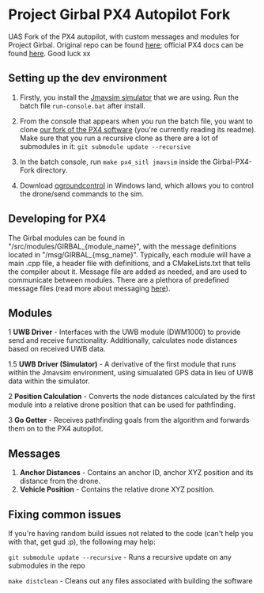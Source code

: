 # Project Girbal PX4 Autopilot Fork

UAS Fork of the PX4 autopilot, with custom messages and modules for Project Girbal. Original repo can be found [here](https://github.com/PX4/PX4-Autopilot); official PX4 docs can be found [here](https://docs.px4.io/master/en/). Good luck xx

## Setting up the dev environment
1. Firstly, you install the [Jmavsim simulator](https://docs.px4.io/master/en/dev_setup/dev_env_windows_cygwin.html) that we are using. Run the batch file `run-console.bat` after install. 

2. From the console that appears when you run the batch file, you want to clone [our fork of the PX4 software](https://github.com/MonashUAS/Girbal-PX4-Fork) (you're currently reading its readme). Make sure that you run a recursive clone as there are a lot of submodules in it: `git submodule update --recursive`

3. In the batch console, run `make px4_sitl jmavsim` inside the Girbal-PX4-Fork directory. 

4. Download [qgroundcontrol](https://docs.qgroundcontrol.com/master/en/releases/daily_builds.html) in Windows land, which allows you to control the drone/send commands to the sim.

## Developing for PX4
The Girbal modules can be found in "/src/modules/GIRBAL_{module_name}", with the message definitions located in "/msg/GIRBAL_{msg_name}". Typically, each module will have a main .cpp file, a header file with definitions, and a CMakeLists.txt that tells the compiler about it. Message file are added as needed, and are used to communicate between modules. There are a plethora of predefined message files (read more about messaging [here](https://docs.px4.io/master/en/middleware/uorb.html)). 

## Modules
1 <b>UWB Driver</b> - Interfaces with the UWB module (DWM1000) to provide send and receive functionality. Additionally, calculates node distances based on received UWB data. 

1.5 <b>UWB Driver (Simulator)</b>  - A derivative of the first module that runs within the Jmavsim environment, using simualated GPS data in lieu of UWB data within the simulator.

2 <b>Position Calculation</b>  - Converts the node distances calculated by the first module into a relative drone position that can be used for pathfinding.

3 <b>Go Getter</b>  - Receives pathfinding goals from the algorithm and forwards them on to the PX4 autopilot. 

## Messages
1. <b>Anchor Distances</b> - Contains an anchor ID, anchor XYZ position and its distance from the drone.
2. <b>Vehicle Position</b> - Contains the relative drone XYZ position.

## Fixing common issues
If you're having random build issues not related to the code (can't help you with that, get gud :p), the following may help:

`git submodule update --recursive` - Runs a recursive update on any submodules in the repo

`make distclean` - Cleans out any files associated with building the software
